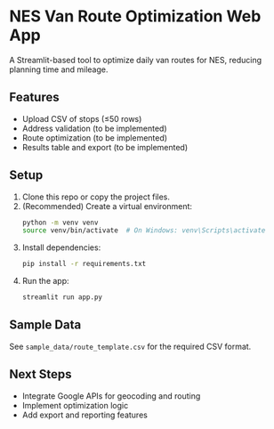# NES Van Route Optimization Web App

A Streamlit-based tool to optimize daily van routes for NES, reducing planning time and mileage.

## Features
- Upload CSV of stops (≤50 rows)
- Address validation (to be implemented)
- Route optimization (to be implemented)
- Results table and export (to be implemented)

## Setup

1. Clone this repo or copy the project files.
2. (Recommended) Create a virtual environment:
   ```bash
   python -m venv venv
   source venv/bin/activate  # On Windows: venv\Scripts\activate
   ```
3. Install dependencies:
   ```bash
   pip install -r requirements.txt
   ```
4. Run the app:
   ```bash
   streamlit run app.py
   ```

## Sample Data
See `sample_data/route_template.csv` for the required CSV format.

## Next Steps
- Integrate Google APIs for geocoding and routing
- Implement optimization logic
- Add export and reporting features 